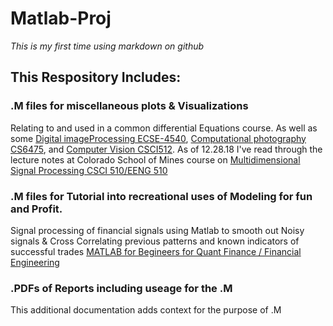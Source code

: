 # Matlab-Proj

*This is my first time using markdown on github*


## This Respository Includes: 


### .M files for miscellaneous plots & Visualizations
Relating to and used in a common differential Equations course. 
As well as some  [Digital imageProcessing ECSE-4540](https://www.youtube.com/watch?v=UhDlL-tLT2U&list=PLuh62Q4Sv7BUf60vkjePfcOQc8sHxmnDX), [Computational photography CS6475](https://www.youtube.com/watch?v=45gqr8e6WG4&list=PLAwxTw4SYaPn-unAWtRMleY4peSe4OzIY), and [Computer Vision CSCI512](https://www.youtube.com/watch?v=skaQfPQFSyY&list=PL7v9EfkjLswLfjcI-qia-Z-e3ntl9l6vp).  As of 12.28.18  I've read through the lecture notes at Colorado School of Mines course on [Multidimensional Signal Processing  CSCI 510/EENG 510 ](http://inside.mines.edu/~whoff/courses/EENG510/) 

### .M files for Tutorial into recreational uses of Modeling for fun and Profit. 
Signal processing of financial signals using Matlab to smooth out Noisy signals & Cross Correlating previous patterns and known 
indicators of successful trades [MATLAB for Begineers for Quant Finance / Financial Engineering](https://www.youtube.com/watch?v=TClFZ9V4s1w&list=PL_-KSXJS5pxMPrnEN_YmYkDHQuNGR8uiU&index=3)

### .PDFs of Reports including useage for the .M
This additional documentation adds context for the purpose of .M 

